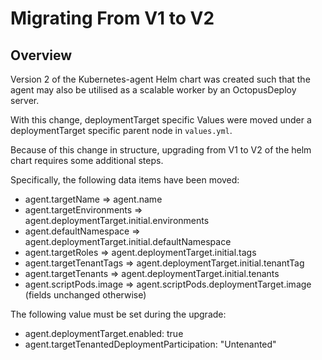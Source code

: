 # Migrating From V1 to V2
## Overview
Version 2 of the Kubernetes-agent Helm chart was created such that the agent may also be utilised as a scalable worker
by an OctopusDeploy server.

With this change, deploymentTarget specific Values were moved under a deploymentTarget specific parent node in `values.yml`.

Because of this change in structure, upgrading from V1 to V2 of the helm chart requires some additional steps.

Specifically, the following data items have been moved:
* agent.targetName => agent.name
* agent.targetEnvironments => agent.deploymentTarget.initial.environments
* agent.defaultNamespace => agent.deploymentTarget.initial.defaultNamespace
* agent.targetRoles => agent.deploymentTarget.initial.tags
* agent.targetTenantTags => agent.deploymentTarget.initial.tenantTag
* agent.targetTenants => agent.deploymentTarget.initial.tenants
* agent.scriptPods.image => agent.scriptPods.deploymentTarget.image (fields unchanged otherwise)

The following value must be set during the upgrade:
* agent.deploymentTarget.enabled: true
* agent.targetTenantedDeploymentParticipation: "Untenanted"

